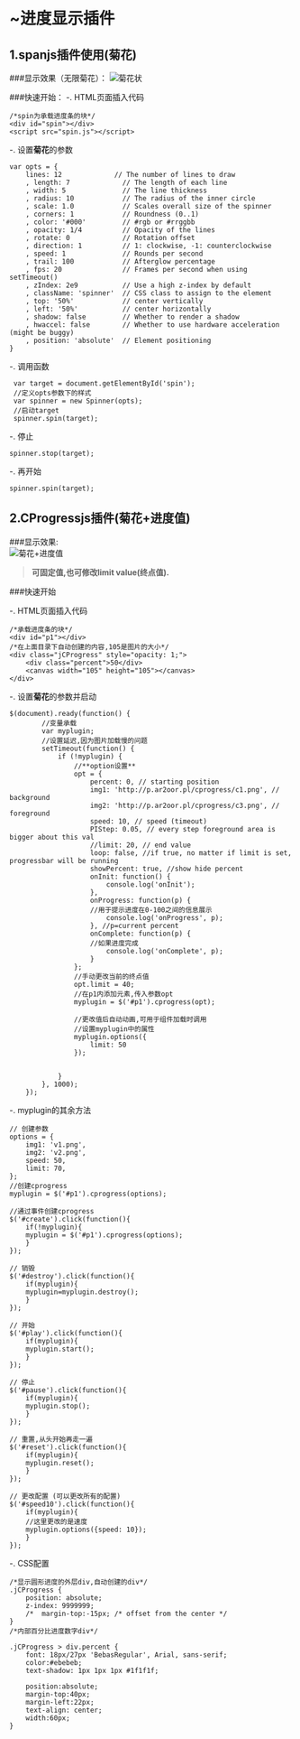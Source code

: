 ~进度显示插件
===

1.spanjs插件使用(菊花)
---
###显示效果（无限菊花）：
![菊花状](http://pic002.cnblogs.com/images/2012/263737/2012110210275693.png)

###快速开始：
-. HTML页面插入代码  

	/*spin为承载进度条的块*/
	<div id="spin"></div>
	<script src="spin.js"></script>

-. 设置**菊花**的参数

	var opts = {
      	lines: 12             // The number of lines to draw
    	, length: 7             // The length of each line
    	, width: 5              // The line thickness
    	, radius: 10            // The radius of the inner circle
    	, scale: 1.0            // Scales overall size of the spinner
    	, corners: 1            // Roundness (0..1)
    	, color: '#000'         // #rgb or #rrggbb
    	, opacity: 1/4          // Opacity of the lines
    	, rotate: 0             // Rotation offset
    	, direction: 1          // 1: clockwise, -1: counterclockwise
    	, speed: 1              // Rounds per second
    	, trail: 100            // Afterglow percentage
    	, fps: 20               // Frames per second when using setTimeout()
    	, zIndex: 2e9           // Use a high z-index by default
    	, className: 'spinner'  // CSS class to assign to the element
    	, top: '50%'            // center vertically
    	, left: '50%'           // center horizontally
    	, shadow: false         // Whether to render a shadow
    	, hwaccel: false        // Whether to use hardware acceleration (might be buggy)
    	, position: 'absolute'  // Element positioning
    }
	
-. 调用函数

	 var target = document.getElementById('spin');
	 //定义opts参数下的样式
     var spinner = new Spinner(opts);
     //启动target
     spinner.spin(target);
     
-. 停止

	spinner.stop(target);
	
-. 再开始

	spinner.spin(target);
	
2.CProgressjs插件(菊花+进度值)
---
###显示效果:  
![菊花+进度值](http://pic002.cnblogs.com/images/2012/36987/2012102316464528.jpg)

>**可固定值,也可修改limit value(终点值).**

###快速开始

-. HTML页面插入代码  

	/*承载进度条的块*/
	<div id="p1"></div>
	/*在上面目录下自动创建的内容,105是图片的大小*/
	<div class="jCProgress" style="opacity: 1;">
		<div class="percent">50</div>
		<canvas width="105" height="105"></canvas>
	</div>

-. 设置**菊花**的参数并启动

	$(document).ready(function() {
			//变量承载
            var myplugin;
            //设置延迟,因为图片加载慢的问题
            setTimeout(function() {
                if (!myplugin) {
                	//**option设置**
                    opt = {
                        percent: 0, // starting position
                        img1: 'http://p.ar2oor.pl/cprogress/c1.png', // background
                        img2: 'http://p.ar2oor.pl/cprogress/c3.png', // foreground
                        speed: 10, // speed (timeout)
                        PIStep: 0.05, // every step foreground area is bigger about this val
                        //limit: 20, // end value
                        loop: false, //if true, no matter if limit is set, progressbar will be running
                        showPercent: true, //show hide percent
                        onInit: function() {
                            console.log('onInit');
                        },
                        onProgress: function(p) {
                        //用于提示进度在0-100之间的信息展示
                            console.log('onProgress', p);
                        }, //p=current percent
                        onComplete: function(p) {
                        //如果进度完成
                            console.log('onComplete', p);
                        }
                    };
                    //手动更改当前的终点值
                    opt.limit = 40;
                    //在p1内添加元素,传入参数opt
                    myplugin = $('#p1').cprogress(opt);
                    
                    //更改值后自动动画,可用于组件加载时调用
                    //设置myplugin中的属性
                    myplugin.options({
                        limit: 50
                    });


                }
            }, 1000);
        });

-. myplugin的其余方法

	// 创建参数
	options = {
     	img1: 'v1.png',
     	img2: 'v2.png',
     	speed: 50,
     	limit: 70,
	};
	//创建cprogress
	myplugin = $('#p1').cprogress(options);

	//通过事件创建cprogress
	$('#create').click(function(){
	    if(!myplugin){
	  	myplugin = $('#p1').cprogress(options);
     	}
	});

	// 销毁
	$('#destroy').click(function(){
     	if(myplugin){
	  	myplugin=myplugin.destroy();
     	}
	});

	// 开始
	$('#play').click(function(){
     	if(myplugin){
	  	myplugin.start();
     	}
	});

	// 停止
	$('#pause').click(function(){
     	if(myplugin){
	  	myplugin.stop();
     	}
	});

	// 重置,从头开始再走一遍
	$('#reset').click(function(){
     	if(myplugin){
	  	myplugin.reset();
     	}
	});

	// 更改配置 (可以更改所有的配置)
	$('#speed10').click(function(){
     	if(myplugin){
     	//这里更改的是速度
	  	myplugin.options({speed: 10});
     	}
	});
			      
-. CSS配置
	
	/*显示圆形进度的外层div,自动创建的div*/
	.jCProgress {
     	position: absolute;
     	z-index: 9999999;
     	/*  margin-top:-15px; /* offset from the center */
	}
	/*内部百分比进度数字div*/

	.jCProgress > div.percent {
     	font: 18px/27px 'BebasRegular', Arial, sans-serif;
     	color:#ebebeb;
     	text-shadow: 1px 1px 1px #1f1f1f;

     	position:absolute;
     	margin-top:40px;
     	margin-left:22px;
     	text-align: center;
     	width:60px;
	}





